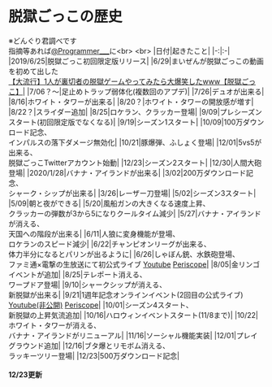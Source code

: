 # 脱獄ごっこの歴史
※どんぐり君調べです<br>
指摘等あれば[@Programmer___](https://twitter.com/programmer___)に<br>
<br>
|日付|起きたこと|
|-:|:-|
|2019/6/25|脱獄ごっこ初回限定版リリース|
|6/29|まいぜんが脱獄ごっこの動画を初めて出した<br>[【大流行】1人が裏切者の脱獄ゲームやってみたら大爆笑したwww【脱獄ごっこ】](https://youtu.be/saFjJdHB0-g)|
|7/06？〜|足止めトラップ弱体化(複数回のアプデ)|
|7/26|デュオが出来る|
|8/16|ホワイト・タワーが出来る|
|8/20？|ホワイト・タワーの開放感が増す|
|8/22？|スライダー追加|
|8/25|ロケラン、クラッカー登場|
|9/09|プレシーズンスタート(初回限定版でなくなる)|
|9/19|シーズン1スタート|
|10/09|100万ダウンロード記念、<br>インパルスの落下ダメージ無効化|
|10/21|豚爆弾、ふしょく登場|
|12/01|5vs5が出来る、<br>脱獄ごっこTwitterアカウント始動|
|12/23|シーズン2スタート|
|12/30|人間大砲登場|
|2020/1/28|バナナ・アイランドが出来る|
|3/02|200万ダウンロード記念、<br>シャーク・シップが出来る|
|3/26|レーザー刀登場|
|5/02|シーズン3スタート|
|5/09|朝と夜ができる|
|5/20|風船ガンの大きくなる速度上昇、<br>クラッカーの弾数が3から5になりクールタイム減少|
|5/27|バナナ・アイランドが消える、<br>天国への階段が出来る|
|6/11|人狼に変身機能が登場、<br>ロケランのスピード減少|
|6/22|チャンピオンリーグが出来る、<br>体力半分になるとパリンが出るように|
|6/26|しゃぼん銃、水鉄砲登場、<br>ファミ通×電撃の生放送にて初公式ライブ [Youtube](https://youtu.be/YwuMpO7RE5A) [Periscope](https://www.pscp.tv/w/cq8LDjF6dkVOWEp5Wm13S2V8MU1uR25kVnZ3T054TysX6GHO7prF9vAgMsf9Z8ku-FBdtqf2k_N7KnnkkQ_9?t=4s)|
|8/05|金リンゴイベントが追加|
|8/25|テレポート消える、<br>ワープドア登場|
|9/10|シャークシップが消える、<br>新脱獄が出来る|
|9/21|1週年記念オンラインイベント(2回目の公式ライブ) [Youtube(非公開)](https://youtu.be/H3GTvzlUJsE) [Periscope](https://www.pscp.tv/w/cq8NlDF6dkVOWEp5Wm13S2V8MXluSk9xUlptV1ZLUrbnNFFd7woe91akVF9fGvEWWO22xOYWOIo1aSl5RifK?t=6s)|
|10/01|シーズン4スタート、<br>新脱獄の上昇気流追加|
|10/16|ハロウィンイベントスタート(11/8まで)|
|10/22|ホワイト・タワーが消える、<br>バナナ・アイランドがリニューアル|
|11/16|ソーシャル機能実装|
|12/01|プレイグラウンド追加|
|12/16|ブタ爆とリモボム消える、<br>ラッキーツリー登場|
|12/23|500万ダウンロード記念|<br>
<br>
__12/23更新__
